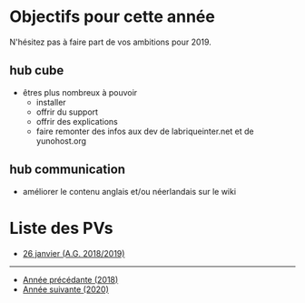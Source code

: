 <!-- TITLE: 2019 -->
<!-- SUBTITLE: Objectifs et réunions de 2019 -->

# Objectifs pour cette année
N'hésitez pas à faire part de vos ambitions pour 2019.

## hub cube

* êtres plus nombreux à pouvoir 
	* installer
	* offrir du support
	* offrir des explications
	* faire remonter des infos aux dev de labriqueinter.net et de yunohost.org

## hub communication

* améliorer le contenu anglais et/ou néerlandais sur le wiki

# Liste des PVs

* [26 janvier (A.G. 2018/2019)](2019/01-26)

---

* [Année précédante (2018)](2018)
* [Année suivante (2020)](2020)
